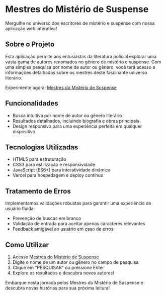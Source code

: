 # Mestres do Mistério de Suspense

Mergulhe no universo dos escritores de mistério e suspense com nossa aplicação web interativa!

## Sobre o Projeto

Esta aplicação permite aos entusiastas da literatura policial explorar uma vasta gama de autores renomados no gênero de mistério e suspense. Com uma simples pesquisa por nome de autor ou gênero, você terá acesso a informações detalhadas sobre os mestres deste fascinante universo literário.

Experimente agora: <a href="https://escritores-zeta.vercel.app" target="_blank">Mestres do Mistério de Suspense</a>

## Funcionalidades

- Busca intuitiva por nome de autor ou gênero literário
- Resultados detalhados, incluindo biografia e obras principais
- Design responsivo para uma experiência perfeita em qualquer dispositivo

## Tecnologias Utilizadas

- HTML5 para estruturação
- CSS3 para estilização e responsividade
- JavaScript (ES6+) para interatividade dinâmica
- Vercel para hospedagem e deploy contínuo

## Tratamento de Erros

Implementamos validações robustas para garantir uma experiência de usuário fluida:

- Prevenção de buscas em branco
- Validação de entrada para aceitar apenas caracteres relevantes
- Feedback amigável ao usuário em caso de erros

## Como Utilizar

1. Acesse <a href="https://escritores-zeta.vercel.app" target="_blank">Mestres do Mistério de Suspense</a>
2. Digite o nome de um autor ou gênero no campo de pesquisa
3. Clique em "PESQUISAR" ou pressione Enter
4. Explore os resultados e descubra novos autores!

Embarque nesta jornada pelos Mestres do Mistério de Suspense e descubra novas histórias para sua próxima leitura!
